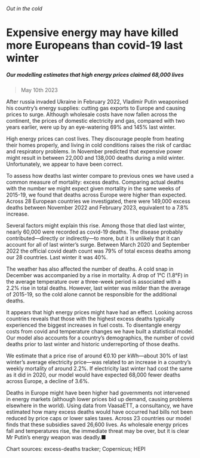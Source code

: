 ###### Out in the cold
# Expensive energy may have killed more Europeans than covid-19 last winter 
##### Our modelling estimates that high energy prices claimed 68,000 lives 
> May 10th 2023 


After russia invaded Ukraine in February 2022, Vladimir Putin weaponised his country’s energy supplies: cutting gas exports to Europe and causing prices to surge. Although wholesale costs have now fallen across the continent, the prices of domestic electricity and gas, compared with two years earlier, were up by an eye-watering 69% and 145% last winter. 
High energy prices can cost lives. They discourage people from heating their homes properly, and living in cold conditions raises the risk of cardiac and respiratory problems. In November  predicted that expensive power might result in between 22,000 and 138,000 deaths during a mild winter. Unfortunately, we appear to have been correct. 
To assess how deaths last winter compare to previous ones we have used a common measure of mortality: excess deaths. Comparing actual deaths with the number we might expect given mortality in the same weeks of 2015-19, we found that deaths across Europe were higher than expected. Across 28 European countries we investigated, there were 149,000 excess deaths between November 2022 and February 2023, equivalent to a 7.8% increase.
Several factors might explain this rise. Among those that died last winter, nearly 60,000 were recorded as covid-19 deaths. The disease probably contributed—directly or indirectly—to more, but it is unlikely that it can account for all of last winter’s surge. Between March 2020 and September 2022 the official covid death count was 79% of total excess deaths among our 28 countries. Last winter it was 40%.
The weather has also affected the number of deaths. A cold snap in December was accompanied by a rise in mortality. A drop of 1°C (1.8°F) in the average temperature over a three-week period is associated with a 2.2% rise in total deaths. However, last winter was milder than the average of 2015-19, so the cold alone cannot be responsible for the additional deaths. 


It appears that high energy prices might have had an effect. Looking across countries reveals that those with the highest excess deaths typically experienced the biggest increases in fuel costs. To disentangle energy costs from covid and temperature changes we have built a statistical model. Our model also accounts for a country’s demographics, the number of covid deaths prior to last winter and historic underreporting of those deaths.
We estimate that a price rise of around €0.10 per kWh—about 30% of last winter’s average electricity price—was related to an increase in a country’s weekly mortality of around 2.2%. If electricity last winter had cost the same as it did in 2020, our model would have expected 68,000 fewer deaths across Europe, a decline of 3.6%. 

Deaths in Europe might have been higher had governments not intervened in energy markets (although lower prices bid up demand, causing problems elsewhere in the world). Using data from VaasaETT, a consultancy, we have estimated how many excess deaths would have occurred had bills not been reduced by price caps or lower sales taxes. Across 23 countries our model finds that these subsidies saved 26,600 lives. As wholesale energy prices fall and temperatures rise, the immediate threat may be over, but it is clear Mr Putin’s energy weapon was deadly.■
Chart sources:  excess-deaths tracker; Copernicus; HEPI
